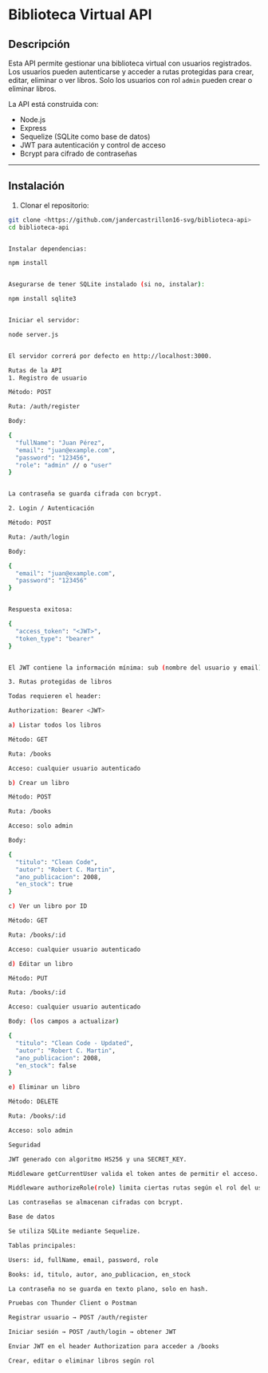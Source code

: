 # Biblioteca Virtual API

## Descripción
Esta API permite gestionar una biblioteca virtual con usuarios registrados. Los usuarios pueden autenticarse y acceder a rutas protegidas para crear, editar, eliminar o ver libros. Solo los usuarios con rol `admin` pueden crear o eliminar libros.

La API está construida con:

- Node.js
- Express
- Sequelize (SQLite como base de datos)
- JWT para autenticación y control de acceso
- Bcrypt para cifrado de contraseñas

---

## Instalación

1. Clonar el repositorio:

```bash
git clone <https://github.com/jandercastrillon16-svg/biblioteca-api>
cd biblioteca-api


Instalar dependencias:

npm install


Asegurarse de tener SQLite instalado (si no, instalar):

npm install sqlite3


Iniciar el servidor:

node server.js


El servidor correrá por defecto en http://localhost:3000.

Rutas de la API
1. Registro de usuario

Método: POST

Ruta: /auth/register

Body:

{
  "fullName": "Juan Pérez",
  "email": "juan@example.com",
  "password": "123456",
  "role": "admin" // o "user"
}


La contraseña se guarda cifrada con bcrypt.

2. Login / Autenticación

Método: POST

Ruta: /auth/login

Body:

{
  "email": "juan@example.com",
  "password": "123456"
}


Respuesta exitosa:

{
  "access_token": "<JWT>",
  "token_type": "bearer"
}


El JWT contiene la información mínima: sub (nombre del usuario y email), role, iat y exp.

3. Rutas protegidas de libros

Todas requieren el header:

Authorization: Bearer <JWT>

a) Listar todos los libros

Método: GET

Ruta: /books

Acceso: cualquier usuario autenticado

b) Crear un libro

Método: POST

Ruta: /books

Acceso: solo admin

Body:

{
  "titulo": "Clean Code",
  "autor": "Robert C. Martin",
  "ano_publicacion": 2008,
  "en_stock": true
}

c) Ver un libro por ID

Método: GET

Ruta: /books/:id

Acceso: cualquier usuario autenticado

d) Editar un libro

Método: PUT

Ruta: /books/:id

Acceso: cualquier usuario autenticado

Body: (los campos a actualizar)

{
  "titulo": "Clean Code - Updated",
  "autor": "Robert C. Martin",
  "ano_publicacion": 2008,
  "en_stock": false
}

e) Eliminar un libro

Método: DELETE

Ruta: /books/:id

Acceso: solo admin

Seguridad

JWT generado con algoritmo HS256 y una SECRET_KEY.

Middleware getCurrentUser valida el token antes de permitir el acceso.

Middleware authorizeRole(role) limita ciertas rutas según el rol del usuario.

Las contraseñas se almacenan cifradas con bcrypt.

Base de datos

Se utiliza SQLite mediante Sequelize.

Tablas principales:

Users: id, fullName, email, password, role

Books: id, titulo, autor, ano_publicacion, en_stock

La contraseña no se guarda en texto plano, solo en hash.

Pruebas con Thunder Client o Postman

Registrar usuario → POST /auth/register

Iniciar sesión → POST /auth/login → obtener JWT

Enviar JWT en el header Authorization para acceder a /books

Crear, editar o eliminar libros según rol
